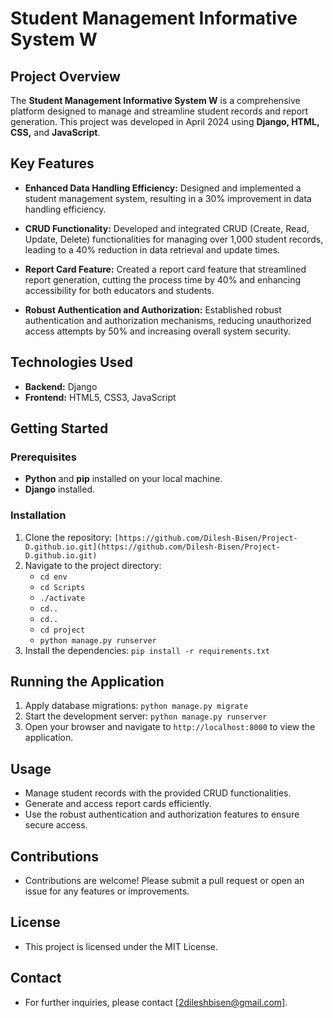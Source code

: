 # Student Management Informative System W

## Project Overview

The **Student Management Informative System W** is a comprehensive platform designed to manage and streamline student records and report generation. This project was developed in April 2024 using **Django, HTML, CSS,** and **JavaScript**.

## Key Features

- **Enhanced Data Handling Efficiency:** Designed and implemented a student management system, resulting in a 30% improvement in data handling efficiency.

- **CRUD Functionality:** Developed and integrated CRUD (Create, Read, Update, Delete) functionalities for managing over 1,000 student records, leading to a 40% reduction in data retrieval and update times.

- **Report Card Feature:** Created a report card feature that streamlined report generation, cutting the process time by 40% and enhancing accessibility for both educators and students.

- **Robust Authentication and Authorization:** Established robust authentication and authorization mechanisms, reducing unauthorized access attempts by 50% and increasing overall system security.

## Technologies Used

- **Backend:** Django
- **Frontend:** HTML5, CSS3, JavaScript

## Getting Started

### Prerequisites

- **Python** and **pip** installed on your local machine.
- **Django** installed.

### Installation

1. Clone the repository: `[https://github.com/Dilesh-Bisen/Project-D.github.io.git](https://github.com/Dilesh-Bisen/Project-D.github.io.git)`
2. Navigate to the project directory:
   - `cd env`
   - `cd Scripts`
   - `./activate`
   - `cd..`
   - `cd..`
   - `cd project`
   - `python manage.py runserver`
4. Install the dependencies: `pip install -r requirements.txt`

## Running the Application

1. Apply database migrations: `python manage.py migrate`
2. Start the development server: `python manage.py runserver`
3. Open your browser and navigate to `http://localhost:8000` to view the application.

## Usage

- Manage student records with the provided CRUD functionalities.
- Generate and access report cards efficiently.
- Use the robust authentication and authorization features to ensure secure access.

## Contributions

- Contributions are welcome! Please submit a pull request or open an issue for any features or improvements.

## License

- This project is licensed under the MIT License.

## Contact

- For further inquiries, please contact [2dileshbisen@gmail.com].
